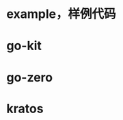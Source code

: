 

# example，样例代码


<!-- 

# redis
# mongodb
# mysql
# consul
# gRPC 

 -->


# go-kit
# go-zero
# kratos


